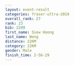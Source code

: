 ```yaml
---
layout: event-result 
categories: fraser-ultra-2019 
overall_rank: 27
rank: 23
bib: 2209
first_name: Siew Hoong
last_name: Wong
distance: 22KM
category: 22KM
gender: Male
finish_time: 2-56-29
---
```

